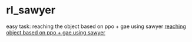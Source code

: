 # rl_sawyer

easy task: reaching the object based on ppo + gae using sawyer
[reaching object based on ppo + gae using sawyer](https://youtu.be/xe3cBZFB18s)
